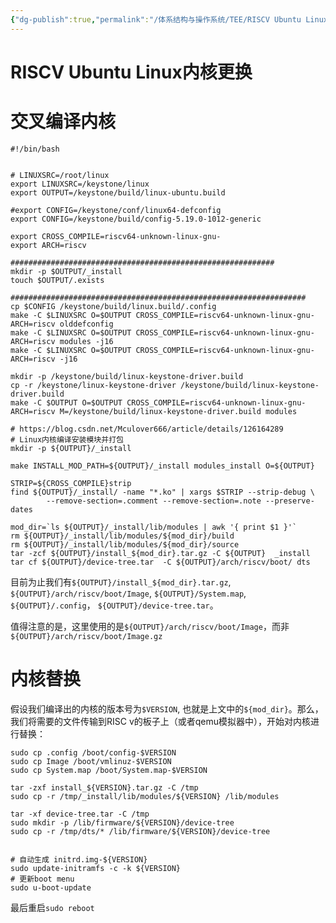 ```yaml
---
{"dg-publish":true,"permalink":"/体系结构与操作系统/TEE/RISCV Ubuntu Linux内核更换/","dgPassFrontmatter":true}
---
```




# RISCV Ubuntu Linux内核更换

# 交叉编译内核

```Assembly
#!/bin/bash


# LINUXSRC=/root/linux
export LINUXSRC=/keystone/linux
export OUTPUT=/keystone/build/linux-ubuntu.build

#export CONFIG=/keystone/conf/linux64-defconfig
export CONFIG=/keystone/build/config-5.19.0-1012-generic

export CROSS_COMPILE=riscv64-unknown-linux-gnu-
export ARCH=riscv

###########################################################
mkdir -p $OUTPUT/_install
touch $OUTPUT/.exists

##################################################################
cp $CONFIG /keystone/build/linux.build/.config
make -C $LINUXSRC O=$OUTPUT CROSS_COMPILE=riscv64-unknown-linux-gnu- ARCH=riscv olddefconfig
make -C $LINUXSRC O=$OUTPUT CROSS_COMPILE=riscv64-unknown-linux-gnu- ARCH=riscv modules -j16
make -C $LINUXSRC O=$OUTPUT CROSS_COMPILE=riscv64-unknown-linux-gnu- ARCH=riscv -j16

mkdir -p /keystone/build/linux-keystone-driver.build
cp -r /keystone/linux-keystone-driver /keystone/build/linux-keystone-driver.build
make -C $OUTPUT O=$OUTPUT CROSS_COMPILE=riscv64-unknown-linux-gnu- ARCH=riscv M=/keystone/build/linux-keystone-driver.build modules

# https://blog.csdn.net/Mculover666/article/details/126164289
# Linux内核编译安装模块并打包
mkdir -p ${OUTPUT}/_install

make INSTALL_MOD_PATH=${OUTPUT}/_install modules_install O=${OUTPUT}

STRIP=${CROSS_COMPILE}strip
find ${OUTPUT}/_install/ -name "*.ko" | xargs $STRIP --strip-debug \
        --remove-section=.comment --remove-section=.note --preserve-dates

mod_dir=`ls ${OUTPUT}/_install/lib/modules | awk '{ print $1 }'`
rm ${OUTPUT}/_install/lib/modules/${mod_dir}/build
rm ${OUTPUT}/_install/lib/modules/${mod_dir}/source
tar -zcf ${OUTPUT}/install_${mod_dir}.tar.gz -C ${OUTPUT}  _install
tar cf ${OUTPUT}/device-tree.tar  -C ${OUTPUT}/arch/riscv/boot/ dts
```



目前为止我们有`${OUTPUT}/install_${mod_dir}.tar.gz`, `${OUTPUT}/arch/riscv/boot/Image`, `${OUTPUT}/System.map`, `${OUTPUT}/.config`， `${OUTPUT}/device-tree.tar`。



值得注意的是，这里使用的是`${OUTPUT}/arch/riscv/boot/Image`，而非`${OUTPUT}/arch/riscv/boot/Image.gz`



# 内核替换



假设我们编译出的内核的版本号为`$VERSION`, 也就是上文中的`${mod_dir}`。那么，我们将需要的文件传输到RISC v的板子上（或者qemu模拟器中），开始对内核进行替换：

```Assembly
sudo cp .config /boot/config-$VERSION
sudo cp Image /boot/vmlinuz-$VERSION
sudo cp System.map /boot/System.map-$VERSION

tar -zxf install_${VERSION}.tar.gz -C /tmp
sudo cp -r /tmp/_install/lib/modules/${VERSION} /lib/modules

tar -xf device-tree.tar -C /tmp
sudo mkdir -p /lib/firmware/${VERSION}/device-tree
sudo cp -r /tmp/dts/* /lib/firmware/${VERSION}/device-tree


# 自动生成 initrd.img-${VERSION}
sudo update-initramfs -c -k ${VERSION}
# 更新boot menu
sudo u-boot-update
```



最后重启`sudo reboot`

